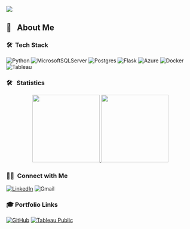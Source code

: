 ![](https://i.ibb.co/Q6ZL3Kc/Blue-Yellow-Modern-Creative-Entrepreneur-Linked-In-Banner-1.png)




<!-- ## 👋 &nbsp;Hey there! I'm Juan -->

## :dragon: &nbsp; About Me

<!--

![](https://i.ibb.co/SmZndh7/Untitled-design-2.png)

-->

<!--
💡 &nbsp;I like to find different and innovative ways of analyzing, processing, and finding insights from data. \
🎓 &nbsp;I'm currently pursuing my Masters in Data Science at Western Governors University. \
:office: &nbsp;Currently working for Home Depot as a Data Scientist \
✍️ &nbsp;In my free time, I spend time practicing math and martial arts.\
💬 &nbsp;Feel free to reach out to me for pro bono consulting and volunteering, or just for some interesting discussion.\
✉️ &nbsp;You can shoot me an email at mblasa@wgu.edu! I'll try to respond as soon as I can.
 -->


### 🛠 &nbsp;Tech Stack

![Python](https://img.shields.io/badge/python-3670A0?style=for-the-badge&logo=python&logoColor=ffdd54)
![MicrosoftSQLServer](https://img.shields.io/badge/Microsoft%20SQL%20Server-CC2927?style=for-the-badge&logo=microsoft%20sql%20server&logoColor=white)
![Postgres](https://img.shields.io/badge/postgres-%23316192.svg?style=for-the-badge&logo=postgresql&logoColor=white)
![Flask](https://img.shields.io/badge/flask-%23000.svg?style=for-the-badge&logo=flask&logoColor=white)
![Azure](https://img.shields.io/badge/azure-%230072C6.svg?style=for-the-badge&logo=azure-devops&logoColor=white)
![Docker](https://img.shields.io/badge/docker-%230db7ed.svg?style=for-the-badge&logo=docker&logoColor=white)
![Tableau](https://img.shields.io/badge/Tableau-E97627?style=for-the-badge&logo=Tableau&logoColor=white) 



### 🛠 &nbsp; Statistics
<p align="center">
<a href="https://github.com/mattblasa">
  <img height="180em" src="https://github-readme-stats-eight-theta.vercel.app/api?username=curlycuckoo&show_icons=true&theme=algolia&include_all_commits=true&count_private=true"/>
  <img height="180em" src="https://github-readme-stats-eight-theta.vercel.app/api/top-langs/?username=curlycuckoo&layout=compact&langs_count=10&theme=algolia"/>
</a>
</p>

<!--
### 🏞️ &nbsp;Check Out My Articles!

[![Medium](https://img.shields.io/badge/Medium-12100E?style=for-the-badge&logo=medium&logoColor=white)](https://blaza.medium.com/)
-->

### 🤝🏻 &nbsp;Connect with Me
[![LinkedIn](https://img.shields.io/badge/linkedin-%230077B5.svg?style=for-the-badge&logo=linkedin&logoColor=white)](https://www.linkedin.com/in/mblasa/)
![Gmail](https://img.shields.io/badge/mblasa@wgu.edu-D14836?style=for-the-badge&logo=gmail&logoColor=white)

### 🎓 Portfolio Links
[![GitHub](https://img.shields.io/badge/github-%23121011.svg?style=for-the-badge&logo=github&logoColor=white)](https://mattblasa.github.io)
[![Tableau Public](https://img.shields.io/badge/Tableau_Public-%232C2D72.svg?style=for-the-badge&logo=Tableau&&logoColor=white)](https://public.tableau.com/app/profile/mblasa)
